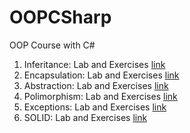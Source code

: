 # OOPCSharp
OOP Course with C#

1. Inferitance: Lab and Exercises [link](https://github.com/kaloyanTry/OOP2021/tree/main/Inheritance)
2. Encapsulation: Lab and Exercises [link](https://github.com/kaloyanTry/OOP2021/tree/main/Encapsulation)
3. Abstraction: Lab and Exercises [link](https://github.com/kaloyanTry/OOP2021/tree/main/Inheritance)
4. Polimorphism: Lab and Exercises [link](https://github.com/kaloyanTry/OOP2021/tree/main/Polimorphism)
5. Exceptions: Lab and Exercises [link](https://github.com/kaloyanTry/OOP2021/tree/main/Exceptions)
6. SOLID: Lab and Exercises [link](https://github.com/kaloyanTry/OOP2021/tree/main/Solid)
